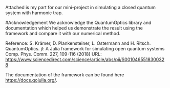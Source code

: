 Attached is my part for our mini-project in simulating a closed quantum system with harmonic trap. 

#Acknowledgement
We acknowledge the QuantumOptics library and documentation which helped us demonstrate the result using the framework and compare it with our numerical method. 

Reference: S. Krämer, D. Plankensteiner, L. Ostermann and H. Ritsch. QuantumOptics. jl: A Julia framework for simulating open quantum systems Comp. Phys. Comm. 227, 109-116 (2018)
URL: https://www.sciencedirect.com/science/article/abs/pii/S0010465518300328

The documentation of the framework can be found here https://docs.qojulia.org/.
